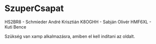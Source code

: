 # SzuperCsapat

HS2BR8 - Schmieder André Krisztián
K8OGHH - Sabján Olivér
HMF6XL - Kuti Bence


Szükség van xamp alkalmazásra, amiben el kell indítani az oldalt.
